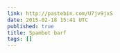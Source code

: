 ```yaml
---
link: http://pastebin.com/U7jv9jxS
date: 2015-02-18 15:41 UTC
published: true
title: Spambot barf
tags: []
---
```



